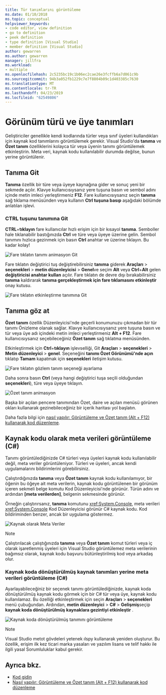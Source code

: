 ```yaml
---
title: Tür tanımlarını görüntüleme
ms.date: 01/10/2018
ms.topic: conceptual
helpviewer_keywords:
- code editor, view definition
- go to definition
- peek definition
- type definition [Visual Studio]
- member definition [Visual Studio]
author: gewarren
ms.author: gewarren
manager: jillfra
ms.workload:
- multiple
ms.openlocfilehash: 2c5235bc19c1b06ec2cae26e3fcffb6a7d061c9b
ms.sourcegitcommit: 94b3a052fb1229c7e7f8804b09c1d403385c7630
ms.translationtype: MT
ms.contentlocale: tr-TR
ms.lasthandoff: 04/23/2019
ms.locfileid: "62549806"
---
```

# <a name="view-type-and-member-definitions"></a>Görünüm türü ve üye tanımları

Geliştiriciler genellikle kendi kodlarında türler veya sınıf üyeleri kullandıkları için kaynak kod tanımlarını görüntülemek gerekir. Visual Studio'da **tanıma** ve **Özet tanım** özelliklerini kolayca tür veya üyenin tanımı görüntülemek etkinleştirin. Meta veri, kaynak kodu kullanılabilir durumda değilse, bunun yerine görüntülenir.

## <a name="go-to-definition"></a>Tanıma Git

**Tanıma** özellik bir türe veya üyeye kaynağına gider ve sonuç yeni bir sekmede açılır. Klavye kullanıcısıysanız yere tuşuna basın ve sembol adını içinde metin imleci yerleştirmeniz **F12**. Fare kullanıcısıysanız seçin **tanıma** sağ tıklama menüsünden veya kullanın **Ctrl tuşuna basıp** aşağıdaki bölümde anlatılan işlevi.

### <a name="ctrl-click-go-to-definition"></a>CTRL tuşunu tanımına Git

**CTRL**+**tıklayın** fare kullanıcılar hızlı erişim için bir kısayol **tanıma**. Semboller hale tıklanabilir bastığınızda **Ctrl** ve türe veya üyeye üzerine gelin. Sembol tanımını hızlıca gezinmek için basın **Ctrl** anahtar ve üzerine tıklayın. Bu kadar kolay!

![Fare tıklatın tanımı animasyon Git](../ide/media/click_gotodef.gif)

Fare tıklatın değiştirici tuş değiştirebilirsiniz **tanıma** giderek **Araçları** > **seçenekleri** > **metin düzenleyicisi**   >  **Genel**ve seçim **Alt** veya **Ctrl**+**Alt** gelen **değiştiricisi anahtar kullan** açılır. Fare tıklatın de devre dışı bırakabilirsiniz **tanıma** kaldırarak **tanıma gerçekleştirmek için fare tıklamasını etkinleştir** onay kutusu.

![Fare tıklatın etkinleştirme tanımına Git](../ide/media/editor_options_mouse_click_gotodef.png)

## <a name="peek-definition"></a>Tanıma göz at

**Özet tanım** özellik Düzenleyicisi'nde geçerli konumunuzu çıkmadan bir tür tanımı Önizleme olanak sağlar. Klavye kullanıcısıysanız yere tuşuna basın ve tür veya üye adı içindeki metin imleci yerleştirmeniz **Alt + F12**. Fare kullanıcısıysanız seçebileceğiniz **Özet tanım** sağ tıklatma menüsünden.

Etkinleştirmek için **Ctrl**+**tıklayın** işlevselliği, Git **Araçları** > **seçenekleri**  >   **Metin düzenleyici** > **genel**. Seçeneğini **tanımı Özet Görünümü'nde açın** tıklatıp **Tamam** kapatmak için **seçenekleri** iletişim kutusu.

![Fare tıklatın gözlem tanım seçeneği ayarlama](../ide/media/editor_options_peek_view.png)

Daha sonra basın **Ctrl** (veya hangi değiştirici tuşa seçili olduğundan **seçenekleri**), türe veya üyeye tıklayın.

![Özet tanım animasyon](../ide/media/peek_definition.gif)

Başka bir açılan pencere tanımından Özet, daire ve açılan menüsü görünen okları kullanarak gezinebileceğiniz bir içerik haritası yol başlatın.

Daha fazla bilgi için [nasıl yapılır: Görüntüleme ve Özet tanım (Alt + F12) kullanarak kod düzenleme](how-to-view-and-edit-code-by-using-peek-definition-alt-plus-f12.md).

## <a name="view-metadata-as-source-code-c"></a>Kaynak kodu olarak meta verileri görüntüleme (C#)

Tanımı görüntülediğinizde C# türleri veya üyeleri kaynak kodu kullanılabilir değil, meta veriler görüntüleniyor. Türleri ve üyeleri, ancak kendi uygulamalarını bildirimlerini görebilirsiniz.

Çalıştırdığınızda **tanıma** veya **Özet tanım** kaynak kodu kullanılamıyor, bir öğenin bu öğeye ait meta verilerin, kaynak kodu görüntülenen bir görünüm içeren sekmeli belge komutu Kod Düzenleyicisi'nde görünür. Türün adını ve ardından **[meta verilerden]**, belgenin sekmesinde görünür.

Örneğin çalıştırırsanız, **tanıma** komutunu <xref:System.Console>, meta verileri <xref:System.Console> Kod Düzenleyicisi görünür C# kaynak kodu. Kod bildiriminden benzer, ancak bir uygulama göstermez.

![Kaynak olarak Meta Veriler](../ide/media/metadatasource.png)

> [!NOTE]
> Çalıştırılacak çalıştığınızda **tanıma** veya **Özet tanım** komut türleri veya iç olarak işaretlenmiş üyeleri için Visual Studio görüntülemez meta verilerinin bağımsız olarak, kaynak kodu başvuru bütünleştirilmiş kod veya arkadaş olur.

### <a name="view-decompiled-source-definitions-instead-of-metadata-c"></a>Kaynak koda dönüştürülmüş kaynak tanımları yerine meta verileri görüntüleme (C#)

Ayarlayabileceğiniz bir seçenek tanımı görüntülediğinizde, kaynak koda dönüştürülmüş kaynak kodu görmek için bir C# tür veya üye, kaynak kodu kullanılamaz. Bu özelliği etkinleştirmek için seçin **Araçları** > **seçenekleri** menü çubuğundan. Ardından, **metin düzenleyici** > **C#** > **Gelişmiş**seçip **kaynak koda dönüştürülmüş kaynaklara gezintiyi etkinleştir** .

![Kaynak koda dönüştürülmüş tanımını görüntüleme](media/go-to-definition-decompiled-sources.png)

> [!NOTE]
> Visual Studio metot gövdeleri yetenek ılspy kullanarak yeniden oluşturur. Bu özellik, erişim ilk kez ticari marka yasaları ve yazılım lisans ve telif hakkı ile ilgili yasal Sorumluluklar kabul gerekir.

## <a name="see-also"></a>Ayrıca bkz.

- [Kod gidin](../ide/navigating-code.md)
- [Nasıl yapılır: Görüntüleme ve Özet tanım (Alt + F12) kullanarak kod düzenleme](how-to-view-and-edit-code-by-using-peek-definition-alt-plus-f12.md)